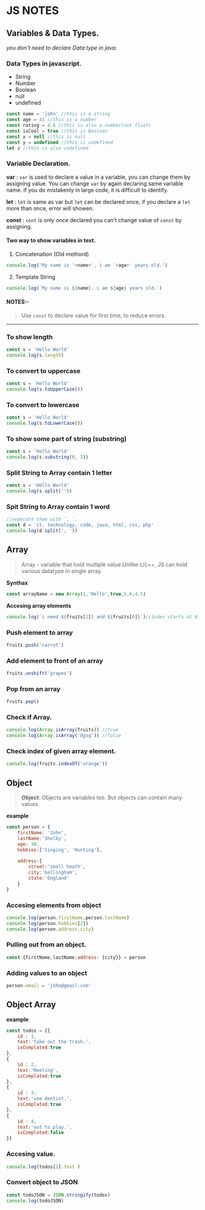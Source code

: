 # JS NOTES

## Variables & Data Types.

*you don't need to declare Data type in java.*

### Data Types in javascript.
- String
- Number
- Boolean
- null
- undefined
```javascript
const name = 'john' //this is a string
const age = 43 //this is a number
const rating = 4.6 //this is also a number(not float)
const isCool = true //this is Boolean
const x = null //this is null
const y = undefined //this is undefined
let z //this is also undefined
```
### Variable Declaration.

**var** : `var` is used to declare a value in a variable, you can change them by assigning value.
          You can change `var` by again declaring same variable name.
          if you do mistakenly in large code, it is difficult to identify.

**let** : `let` is same as var but `let` can be declared once, if you declare a `let` more than once, error will showen.

**const** : `cont` is only once declared you can't change value of `const` by assigning.

#### Two way to show variables in text.

1. Concatenation (Old methord)
```javascript
console.log('My name is '+name+', i am '+age+' years old.')
```
2. Template String
```javascript
console.log(`My name is ${name}, i am ${age} years old.`)
```

#### NOTES:-

>Use `const` to declare value for first time, to reduce errors.
---

### To show length

```javascript
const s = 'Hello World'
console.log(s.length)
```
### To convert to uppercase
```javascript
const s = 'Hello World'
console.log(s.toUpperCase())
```
### To convert to lowercase
```javascript
const s = 'Hello World'
console.log(s.toLowerCase())
```
### To show some part of string (substring)
```javascript
const s = 'Hello World'
console.log(s.substring(0, 5))
```
### Split String to Array contain 1 letter
```javascript
const s = 'Hello World'
console.log(s.split(''))
```
### Spit String to Array contain 1 word
```javascript
//seperate them with `, `.
const d = 'it, technology, code, java, html, css, php'
console.log(d.split(', '))
```
## Array

>Array - variable that hold multiple value.Unlike c/c++, JS can hold various datatype in single array.

**Synthax**

```javascript
const arrayName = new Array(1,'Hello',true,5,6,4,5)
```
**Accesing array elements**

```javascript
console.log(`i need ${fruits[2]} and ${fruits[0]}`)//index starts at 0.
```

### Push element to array

```javascript
fruits.push('carrot')
```

### Add element to front of an array

```javascript
fruits.unshift('grapes')
```

### Pop from an array

```javascript
fruits.pop()
```

### Check if Array.

```javascript
console.log(Array.isArray(fruits)) //true
console.log(Array.isArray('dgsg')) //false
```

### Check index of given array element.

```javascript
console.log(fruits.indexOf('orange'))
```
## Object

>**Object**: Objects are variables too. But objects can contain many values.

**example**

```javascript
const person = {
    firstName: 'John',
    lastName:'Shelby',
    age: 30,
    hobbies:['Singing', 'Hunting'],
    
    address:{
        street:'small heath',
        city:'bellingham',
        state:'England'
    }
}
```

### Accesing elements from object

```javascript
console.log(person.firstName,person.lastName)
console.log(person.hobbies[2])
console.log(person.address.city)
```

### Pulling out from an object.

```javascript
const {firstName,lastName,address: {city}} = person
```

### Adding values to an object

```javascript
person.email = 'john@gmail.com'
```

## Object Array

**example**

```javascript
const todos = [{
    id : 1,
    text:'take out the trash.',
    isComplated:true
},
{
    id : 2,
    text:'Meeting',
    isComplated:true
},
{
    id : 3,
    text:'see dentist.',
    isComplated:true
},
{
    id : 4,
    text:'out to play.',
    isComplated:false
}]

```

### Accesing value.

```javascript
console.log(todos[2].text )
```

### Convert object to JSON

```javascript
const todoJSON = JSON.stringify(todos)
console.log(todoJSON)
```

